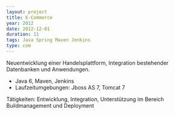```yaml
---
layout: project
title: E-Commerce
year: 2012
date: 2012-12-01
duration: 11
tags: Java Spring Maven Jenkins
type: com
---
```


Neuentwicklung einer Handelsplattform, Integration bestehender Datenbanken und Anwendungen.

- Java 6, Maven, Jenkins
- Laufzeitumgebungen: Jboss AS 7, Tomcat 7

Tätigkeiten: Entwicklung, Integration, Unterstützung im Bereich Buildmanagement und Deployment